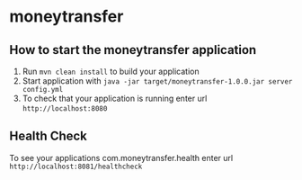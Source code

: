 # moneytransfer

How to start the moneytransfer application
---

1. Run `mvn clean install` to build your application
1. Start application with `java -jar target/moneytransfer-1.0.0.jar server config.yml`
1. To check that your application is running enter url `http://localhost:8080`

Health Check
---

To see your applications com.moneytransfer.health enter url `http://localhost:8081/healthcheck`
